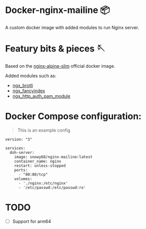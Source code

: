 # Docker-nginx-mailine 📦
A custom docker image with added modules to run Nginx server.

# Featury bits & pieces 🪡

Based on the [nginx-alpine-slim](https://hub.docker.com/_/nginx) official docker image.

Added modules such as:

- [ngx_brotli](https://github.com/google/ngx_brotli)
- [ngx_fancyindex](https://github.com/aperezdc/ngx-fancyindex)
- [ngx_http_auth_pam_module](https://github.com/sto/ngx_http_auth_pam_module)

# Docker Compose configuration:
>This is an example config
```
version: "3"

services:
  doh-server:
    image: snowy68/nginx-mailine:latest
    container_name: nginx
    restart: unless-stopped
    ports:
      - "80:80/tcp"
    volumes:
      - './nginx:/etc/nginx'
      - '/etc/passwd:/etc/passwd:ro'
```
# TODO
- [ ] Support for arm64